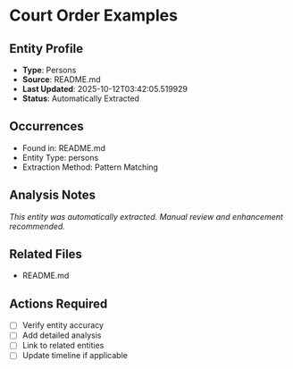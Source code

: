 # Court Order Examples

## Entity Profile
- **Type**: Persons
- **Source**: README.md
- **Last Updated**: 2025-10-12T03:42:05.519929
- **Status**: Automatically Extracted

## Occurrences
- Found in: README.md
- Entity Type: persons
- Extraction Method: Pattern Matching

## Analysis Notes
*This entity was automatically extracted. Manual review and enhancement recommended.*

## Related Files
- README.md

## Actions Required
- [ ] Verify entity accuracy
- [ ] Add detailed analysis
- [ ] Link to related entities
- [ ] Update timeline if applicable
